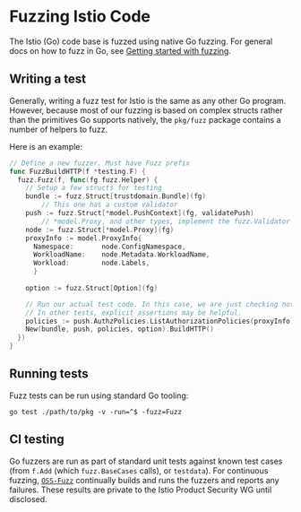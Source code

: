 # Fuzzing Istio Code

The Istio (Go) code base is fuzzed using native Go fuzzing.
For general docs on how to fuzz in Go, see [Getting started with fuzzing](https://go.dev/doc/tutorial/fuzz).

## Writing a test

Generally, writing a fuzz test for Istio is the same as any other Go program.
However, because most of our fuzzing is based on complex structs rather than the primitives Go supports natively,
the `pkg/fuzz` package contains a number of helpers to fuzz.

Here is an example:

```go
// Define a new fuzzer. Must have Fuzz prefix
func FuzzBuildHTTP(f *testing.F) {
  fuzz.Fuzz(f, func(fg fuzz.Helper) {
    // Setup a few structs for testing
    bundle := fuzz.Struct[trustdomain.Bundle](fg)
        // This one has a custom validator
    push := fuzz.Struct[*model.PushContext](fg, validatePush)
        // *model.Proxy, and other types, implement the fuzz.Validator interface and already validate some basics.
    node := fuzz.Struct[*model.Proxy](fg)
    proxyInfo := model.ProxyInfo{
      Namespace:       node.ConfigNamespace,
      WorkloadName:    node.Metadata.WorkloadName,
      Workload:        node.Labels,
	  }
    
    option := fuzz.Struct[Option](fg)

    // Run our actual test code. In this case, we are just checking nothing crashes.
    // In other tests, explicit assertions may be helpful.
    policies := push.AuthzPolicies.ListAuthorizationPolicies(proxyInfo)
    New(bundle, push, policies, option).BuildHTTP()
  })
}
```

## Running tests

Fuzz tests can be run using standard Go tooling:

```shell
go test ./path/to/pkg -v -run=^$ -fuzz=Fuzz
```

## CI testing

Go fuzzers are run as part of standard unit tests against known test cases (from `f.Add` (which `fuzz.BaseCases` calls), or `testdata`).
For continuous fuzzing, [`OSS-Fuzz`](https://github.com/google/oss-fuzz) continually builds and runs the fuzzers and reports any failures.
These results are private to the Istio Product Security WG until disclosed.
